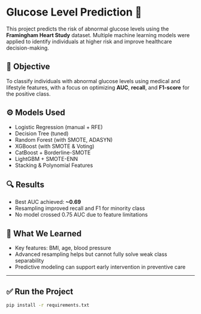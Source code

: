 # Glucose Level Prediction 🧠

This project predicts the risk of abnormal glucose levels using the **Framingham Heart Study** dataset. Multiple machine learning models were applied to identify individuals at higher risk and improve healthcare decision-making.

## 📌 Objective
To classify individuals with abnormal glucose levels using medical and lifestyle features, with a focus on optimizing **AUC**, **recall**, and **F1-score** for the positive class.

## ⚙️ Models Used
- Logistic Regression (manual + RFE)
- Decision Tree (tuned)
- Random Forest (with SMOTE, ADASYN)
- XGBoost (with SMOTE & Voting)
- CatBoost + Borderline-SMOTE
- LightGBM + SMOTE-ENN
- Stacking & Polynomial Features

## 🔍 Results
- Best AUC achieved: **~0.69**
- Resampling improved recall and F1 for minority class
- No model crossed 0.75 AUC due to feature limitations

## 🧠 What We Learned
- Key features: BMI, age, blood pressure
- Advanced resampling helps but cannot fully solve weak class separability
- Predictive modeling can support early intervention in preventive care


---

## ✅ Run the Project
```bash
pip install -r requirements.txt
